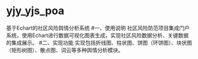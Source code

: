 # yjy_yjs_poa
基于Echart的社区风险舆情分析系统
#一、使用说明
社区风险防范项目集成门户系统，使用Echart进行数据可视化图表生成，实现社区风险数据分析、关键数据的集成展示。
#二、实现功能
实现包括折线图、柱状图、饼图（环饼图）、块状图（矩形树图）、散点图、词云等多种舆情分析模块。
